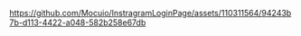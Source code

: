 https://github.com/Mocuio/InstragramLoginPage/assets/110311564/94243b7b-d113-4422-a048-582b258e67db

